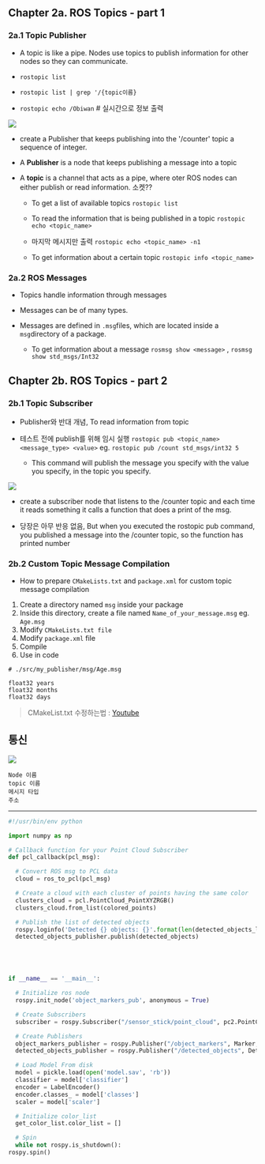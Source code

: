 ## Chapter 2a. ROS Topics - part 1



### 2a.1 Topic Publisher

- A topic is like a pipe. Nodes use topics to publish information for other nodes so they can communicate. 

- `rostopic list` 
- `rostopic list | grep '/{topic이름}` 
- `rostopic echo /Obiwan` # 실시간으로 정보 출력 


![](https://i.imgur.com/Dln3vPe.png)

- create a Publisher that keeps publishing into the '/counter' topic a sequence of integer.

- A **Publisher** is a node that keeps publishing a message into a topic

- A **topic** is a channel that acts as a pipe, where oter ROS nodes can either publish or read information. 소켓??
    
    - To get a list of available topics `rostopic list`
    
    - To read the information that is being published in a topic `rostopic echo <topic_name>`
    - 마지막 메시지만 출력 `rostopic echo <topic_name> -n1`
    - To get information about a certain topic `rostopic info <topic_name>`

### 2a.2 ROS Messages

- Topics handle information through messages

- Messages can be of many types. 

- Messages are defined in `.msg`files, which are located inside a `msg`directory of a package. 

    - To get information about a message `rosmsg show <message>` , `rosmsg show std_msgs/Int32`
    
 
  
     
    
## Chapter 2b. ROS Topics - part 2

### 2b.1 Topic Subscriber

- Publisher와 반대 개념, To read information from topic

- 테스트 전에 publish를 위해 임시 실행 `rostopic pub <topic_name> <message_type> <value>` eg. `rostopic pub /count std_msgs/int32 5`
    - This command will publish the message you specify with the value you specify, in the topic you specify. 
    
![](https://i.imgur.com/k7VWK0B.png)

- create a subscriber node that listens to the /counter topic and each time it reads something it calls a function that does a print of the msg. 

- 당장은 아무 반응 없음, But when you executed the rostopic pub command, you published a message into the /counter topic, so the function has printed number

### 2b.2 Custom Topic Message Compilation

- How to prepare `CMakeLists.txt` and `package.xml` for custom topic message compilation

1. Create a directory named `msg` inside your package
2. Inside this directory, create a file named `Name_of_your_message.msg` eg. `Age.msg`
3. Modify `CMakeLists.txt file`
4. Modify `package.xml` file
5. Compile 
6. Use in code 


```
# ./src/my_publisher/msg/Age.msg

float32 years
float32 months
float32 days
```

> CMakeList.txt 수정하는법 : [Youtube](https://youtu.be/GxpS18INc9s?t=16m30s)

## 통신 

![](https://i.imgur.com/ekIY1NU.png)

```
Node 이름 
topic 이름 
메시지 타입 
주소 
```

---

```python
#!/usr/bin/env python

import numpy as np

# Callback function for your Point Cloud Subscriber
def pcl_callback(pcl_msg):

  # Convert ROS msg to PCL data
  cloud = ros_to_pcl(pcl_msg) 

  # Create a cloud with each cluster of points having the same color
  clusters_cloud = pcl.PointCloud_PointXYZRGB()
  clusters_cloud.from_list(colored_points)

  # Publish the list of detected objects
  rospy.loginfo('Detected {} objects: {}'.format(len(detected_objects_labels), detected_objects_labels))
  detected_objects_publisher.publish(detected_objects)





if __name__ == '__main__':

  # Initialize ros node
  rospy.init_node('object_markers_pub', anonymous = True)

  # Create Subscribers
  subscriber = rospy.Subscriber("/sensor_stick/point_cloud", pc2.PointCloud2, pcl_callback, queue_size = 1)

  # Create Publishers
  object_markers_publisher = rospy.Publisher("/object_markers", Marker, queue_size = 1)
  detected_objects_publisher = rospy.Publisher("/detected_objects", DetectedObjectsArray, queue_size = 1)

  # Load Model From disk
  model = pickle.load(open('model.sav', 'rb'))
  classifier = model['classifier']
  encoder = LabelEncoder()
  encoder.classes_ = model['classes']
  scaler = model['scaler']

  # Initialize color_list
  get_color_list.color_list = []

  # Spin 
  while not rospy.is_shutdown():
rospy.spin()
```


